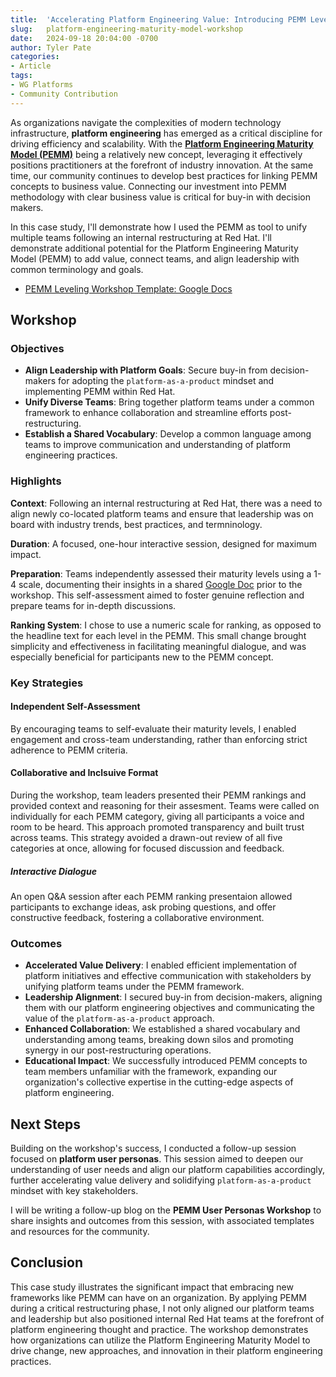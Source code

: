 ```yaml
---
title:  'Accelerating Platform Engineering Value: Introducing PEMM Leveling Workshop'
slug:   platform-engineering-maturity-model-workshop
date:   2024-09-18 20:04:00 -0700
author: Tyler Pate
categories:
- Article
tags:
- WG Platforms
- Community Contribution
---
```


As organizations navigate the complexities of modern technology infrastructure, **platform engineering** has emerged as a critical discipline for driving efficiency and scalability. With the [**Platform Engineering Maturity Model (PEMM)**](https://tag-app-delivery.cncf.io/whitepapers/platform-eng-maturity-model/) being a relatively new concept, leveraging it effectively positions practitioners at the forefront of industry innovation. At the same time, our community continues to develop best practices for linking PEMM concepts to business value. Connecting our investment into PEMM methodology with clear business value is critical for buy-in with decision makers.

In this case study, I'll demonstrate how I used the PEMM as tool to unify multiple teams following an internal restructuring at Red Hat. I'll demonstrate additional potential for the Platform Engineering Maturity Model (PEMM) to add value, connect teams, and align leadership with common terminology and goals.

* [PEMM Leveling Workshop Template: Google Docs](https://docs.google.com/document/d/1h_ZoX89ScG0m10VxT5p7wwLlHMnVEv6RmrygvSLsnh4/edit?usp=sharing)

## Workshop 

### Objectives

* **Align Leadership with Platform Goals**: Secure buy-in from decision-makers for adopting the `platform-as-a-product` mindset and implementing PEMM within Red Hat.
* **Unify Diverse Teams**: Bring together platform teams under a common framework to enhance collaboration and streamline efforts post-restructuring.
* **Establish a Shared Vocabulary**: Develop a common language among teams to improve communication and understanding of platform engineering practices.

### Highlights

**Context**: Following an internal restructuring at Red Hat, there was a need to align newly co-located platform teams and ensure that leadership was on board with industry trends, best practices, and termninology.

**Duration**: A focused, one-hour interactive session, designed for maximum impact.

**Preparation**: Teams independently assessed their maturity levels using a 1-4 scale, documenting their insights in a shared [Google Doc](https://docs.google.com/document/d/1h_ZoX89ScG0m10VxT5p7wwLlHMnVEv6RmrygvSLsnh4/edit?usp=sharing) prior to the workshop. This self-assessment aimed to foster genuine reflection and prepare teams for in-depth discussions.

**Ranking System**: I chose to use a numeric scale for ranking, as opposed to the headline text for each level in the PEMM. This small change brought simplicity and effectiveness in facilitating meaningful dialogue, and was especially beneficial for participants new to the PEMM concept.

### Key Strategies

#### Independent Self-Assessment

By encouraging teams to self-evaluate their maturity levels, I enabled engagement and cross-team understanding, rather than enforcing strict adherence to PEMM criteria.

#### Collaborative and Inclsuive Format

During the workshop, team leaders presented their PEMM rankings and provided context and reasoning for their assesment. Teams were called on individually for each PEMM category, giving all participants a voice and room to be heard. This approach promoted transparency and built trust across teams. This strategy avoided a drawn-out review of all five categories at once, allowing for focused discussion and feedback.

##### Interactive Dialogue

An open Q&A session after each PEMM ranking presentaion allowed participants to exchange ideas, ask probing questions, and offer constructive feedback, fostering a collaborative environment.

### Outcomes

* **Accelerated Value Delivery**: I enabled efficient implementation of platform initiatives and effective communication with stakeholders by unifying platform teams under the PEMM framework.
* **Leadership Alignment**: I secured buy-in from decision-makers, aligning them with our platform engineering objectives and communicating the value of the `platform-as-a-product` approach. 
* **Enhanced Collaboration**: We established a shared vocabulary and understanding among teams, breaking down silos and promoting synergy in our post-restructuring operations.
* **Educational Impact**: We successfully introduced PEMM concepts to team members unfamiliar with the framework, expanding our organization's collective expertise in the cutting-edge aspects of platform engineering.

## Next Steps

Building on the workshop's success, I conducted a follow-up session focused on **platform user personas**. This session aimed to deepen our understanding of user needs and align our platform capabilities accordingly, further accelerating value delivery and solidifying `platform-as-a-product` mindset with key stakeholders.

I will be writing a follow-up blog on the **PEMM User Personas Workshop** to share insights and outcomes from this session, with associated templates and resources for the community.

## Conclusion

This case study illustrates the significant impact that embracing new frameworks like PEMM can have on an organization. By applying PEMM during a critical restructuring phase, I not only aligned our platform teams and leadership but also positioned internal Red Hat teams at the forefront of platform engineering thought and practice. The workshop demonstrates how organizations can utilize the Platform Engineering Maturity Model to drive change, new approaches, and innovation in their platform engineering practices.
